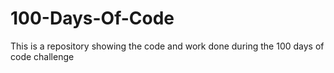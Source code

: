 # 100-Days-Of-Code
This is a repository showing the code and work done during the 100 days of code challenge
